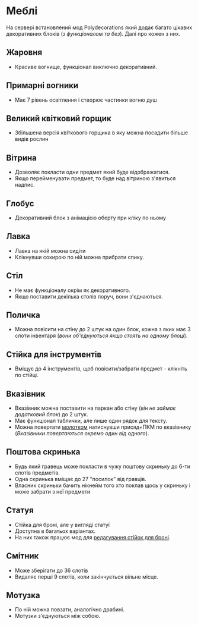 # Меблі

На сервері встановлений мод Polydecorations який додає багато цікавих декоративних блоків (*з функціоналом та без*). Далі про кожен з них.

## Жаровня

- Красиве вогнище, функціонал виключно декоративний.

## Примарні вогники

- Має 7 рівень освітлення і створює частинки вогню душ

## Великий квітковий горщик

- Збільшена версія квіткового горщика в яку можна посадити більше видів рослин

## Вітрина

- Дозволяє покласти одни предмет який буде відображатися.
- Якщо перейменувати предмет, то буде над вітриною з'явиться надпис.

## Глобус

- Декоративний блок з анімацією оберту при кліку по ньому

## Лавка

- Лавка на якій можна сидіти
- Клікнувши сокирою по ній можна прибрати спику.

## Стіл

- Не має функціоналу окрім як декоративного.
- Якщо поставити декілька столів поруч, вони з'єднаються.

## Поличка

- Можна повісити на стіну до 2 штук на один блок, кожна з яких має 3 слоти інвентаря (*вони об'єднуються якщо стоять на одному блоці*).

## Стійка для інструментів

- Вміщує до 4 інструментів, щоб повісити/забрати предмет - клікніть по стійці.

## Вказівник

- Вказівник можна поставити на паркан або стіну (*він не займає додатковий блок*) до 2 штук. 
- Має функціонал таблички, але лише один рядок для тексту.
- Можна повертати [молотком](/mechanics/polydecorations/hammer.md) натиснувши присяд+ПКМ по вказівнику (*Вказівники повертаються окремо один від одного*).

## Поштова скринька

- Будь який гравець може покласти в чужу поштову скриньку до 6-ти слотів предметів.
- Одна скринька вміщає до 27 "посилок" від гравців.  
- Власник скриньки бачить нікнейм того хто поклав щось у скриньку і може забрати з неї предмети

## Статуя

- Стійка для броні, але у вигляді статуї
- Доступна в багатьох варіантах.
- На них також працює мод для [редагування стійок для броні](/mechanics/armorstand-editor.md).

## Смітник

- Може зберігати до 36 слотів
- Видаляє перші 9 слотів, коли закінчується вільне місце.

## Мотузка

- По ній можна повзати, аналогічно драбині.
- Мотузки з'єднуються між собою.
